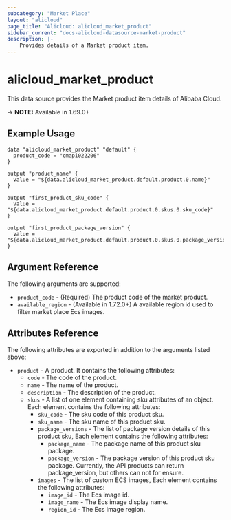 ```yaml
---
subcategory: "Market Place"
layout: "alicloud"
page_title: "Alicloud: alicloud_market_product"
sidebar_current: "docs-alicloud-datasource-market-product"
description: |-
    Provides details of a Market product item.
---
```


# alicloud\_market\_product

This data source provides the Market product item details of Alibaba Cloud.

-> **NOTE:** Available in 1.69.0+

## Example Usage

```
data "alicloud_market_product" "default" {
  product_code = "cmapi022206"
}

output "product_name" {
  value = "${data.alicloud_market_product.default.product.0.name}"
}

output "first_product_sku_code" {
  value = "${data.alicloud_market_product.default.product.0.skus.0.sku_code}"
}

output "first_product_package_version" {
  value = "${data.alicloud_market_product.default.product.0.skus.0.package_versions.0.package_version}"
}
```

## Argument Reference

The following arguments are supported:

* `product_code` - (Required) The product code of the market product.
* `available_region` - (Available in 1.72.0+) A available region id used to filter market place Ecs images.

## Attributes Reference

The following attributes are exported in addition to the arguments listed above:

* `product` - A product. It contains the following attributes:
  * `code` - The code of the product.
  * `name` - The name of the product.
  * `description` - The description of the product.
  * `skus` - A list of one element containing sku attributes of an object. Each element contains the following attributes:
    * `sku_code` - The sku code of this product sku.
    * `sku_name` - The sku name of this product sku.
    * `package_versions` - The list of package version details of this product sku, Each element contains the following attributes:
      * `package_name` - The package name of this product sku package.
      * `package_version` - The package version of this product sku package. Currently, the API products can return package_version, but others can not for ensure.
    * `images` - The list of custom ECS images, Each element contains the following attributes:
      * `image_id` - The Ecs image id.
      * `image_name` - The Ecs image display name.
      * `region_id` - The Ecs image region.

 